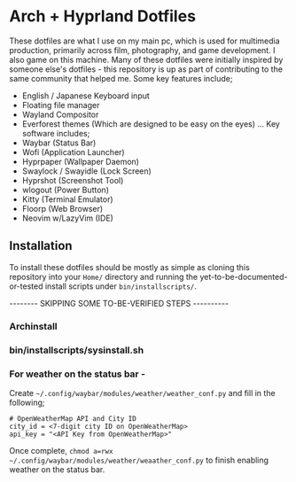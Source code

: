 # Arch + Hyprland Dotfiles

These dotfiles are what I use on my main pc, which is used for multimedia production, primarily across film, photography, and game development.  I also game on this machine.  Many of these dotfiles were initially inspired by someone else's dotfiles - this repository is up as part of contributing to the same community that helped me.  Some key features include;
- English / Japanese Keyboard input
- Floating file manager
- Wayland Compositor
- Everforest themes (Which are designed to be easy on the eyes)
... Key software includes;
- Waybar (Status Bar)
- Wofi (Application Launcher)
- Hyprpaper (Wallpaper Daemon)
- Swaylock / Swayidle (Lock Screen)
- Hyprshot (Screenshot Tool)
- wlogout (Power Button)
- Kitty (Terminal Emulator)
- Floorp (Web Browser)
- Neovim w/LazyVim (IDE)

## Installation

To install these dotfiles should be mostly as simple as cloning this repository into your `Home/` directory and running the yet-to-be-documented-or-tested install scripts under `bin/installscripts/`.

-------- SKIPPING SOME TO-BE-VERIFIED STEPS ----------
### Archinstall

### bin/installscripts/sysinstall.sh

### For weather on the status bar - 
Create `~/.config/waybar/modules/weather/weather_conf.py` and fill in the following;
```
# OpenWeatherMap API and City ID
city_id = <7-digit city ID on OpenWeatherMap>
api_key = "<API Key from OpenWeatherMap>"
```
Once complete, `chmod a=rwx ~/.config/waybar/modules/weather/weaather_conf.py` to finish enabling weather on the status bar.
